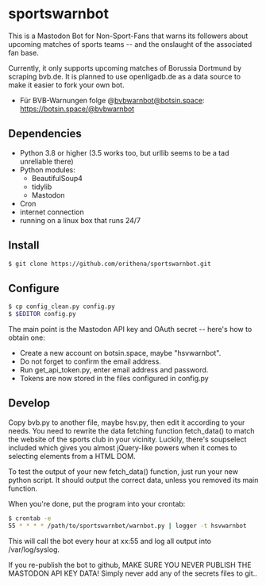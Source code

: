 sportswarnbot
=============

This is a Mastodon Bot for Non-Sport-Fans that warns its followers about upcoming 
matches of sports teams -- and the onslaught of the associated fan base.

Currently, it only supports upcoming matches of Borussia Dortmund by scraping bvb.de.
It is planned to use openligadb.de as a data source to make it easier to fork your
own bot.

  * Für BVB-Warnungen folge @bvbwarnbot@botsin.space: https://botsin.space/@bvbwarnbot



Dependencies
------------

  * Python 3.8 or higher (3.5 works too, but urllib seems to be a tad
    unreliable there)
  * Python modules:
    * BeautifulSoup4
    * tidylib
    * Mastodon
  * Cron
  * internet connection
  * running on a linux box that runs 24/7



Install
-------

```bash
$ git clone https://github.com/orithena/sportswarnbot.git
```


Configure
---------

```bash
$ cp config_clean.py config.py
$ $EDITOR config.py
```

The main point is the Mastodon API key and OAuth secret -- here's 
how to obtain one:

  * Create a new account on botsin.space, maybe "hsvwarnbot".
  * Do not forget to confirm the email address.
  * Run get_api_token.py, enter email address and password.
  * Tokens are now stored in the files configured in config.py


Develop
-------

Copy bvb.py to another file, maybe hsv.py, then edit it according to your
needs. You need to rewrite the data fetching function fetch_data() to match
the website of the sports club in your vicinity. Luckily, there's
soupselect included which gives you almost jQuery-like powers when it comes
to selecting elements from a HTML DOM.

To test the output of your new fetch_data() function, just run your new
python script. It should output the correct data, unless you removed its
main function.

When you're done, put the program into your crontab:
```bash
$ crontab -e
55 * * * * /path/to/sportswarnbot/warnbot.py | logger -t hsvwarnbot
```
  
This will call the bot every hour at xx:55 and log all output into /var/log/syslog.

If you re-publish the bot to github, 
MAKE SURE YOU NEVER PUBLISH THE MASTODON API KEY DATA!
Simply never add any of the secrets files to git..
